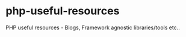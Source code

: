 php-useful-resources
====================

PHP useful resources - Blogs, Framework agnostic libraries/tools etc..
